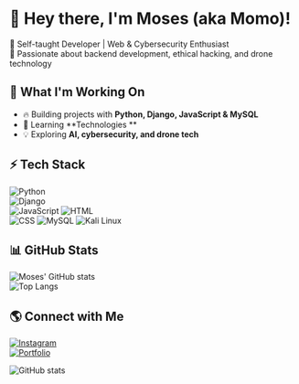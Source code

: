 

<!--
**Azu001-Cyber/Azu001-Cyber** is a ✨ _special_ ✨ repository because its `README.md` (this file) appears on your GitHub profile.

Here are some ideas to get you started:

- 🔭 I’m currently working on ...
- 🌱 I’m currently learning ...
- 👯 I’m looking to collaborate on ...
- 🤔 I’m looking for help with ...
- 💬 Ask me about ...
- 📫 How to reach me: ...
- 😄 Pronouns: ...
- ⚡ Fun fact: ...
-->
# 👾 Hey there, I'm Moses (aka Momo)!  
🔹 Self-taught Developer | Web & Cybersecurity Enthusiast  
🔹 Passionate about backend development, ethical hacking, and drone technology  

## 🚀 What I'm Working On  
- 🔥 Building projects with **Python, Django, JavaScript & MySQL**  
- 🎯 Learning **Technologies **  
- 💡 Exploring **AI, cybersecurity, and drone tech**  

## ⚡ Tech Stack  
![Python](https://img.shields.io/badge/Python-3776AB?style=for-the-badge&logo=python&logoColor=white)  
![Django](https://img.shields.io/badge/Django-092E20?style=for-the-badge&logo=django&logoColor=white)  
![JavaScript](https://img.shields.io/badge/JavaScript-F7DF1E?style=for-the-badge&logo=javascript&logoColor=black)
![HTML](https://img.shields.io/badge/HTML-E34F26?style=for-the-badge&logo=html5&logoColor=white)  
![CSS](https://img.shields.io/badge/CSS-1572B6?style=for-the-badge&logo=css3&logoColor=white) 
![MySQL](https://img.shields.io/badge/MySQL-4479A1?style=for-the-badge&logo=mysql&logoColor=white)
![Kali Linux](https://img.shields.io/badge/Kali_Linux-557C94?style=for-the-badge&logo=kalilinux&logoColor=white)

## 📊 GitHub Stats  
![Moses' GitHub stats](https://github-readme-stats.vercel.app/api?username=your-github-username&show_icons=true&theme=tokyonight)  
![Top Langs](https://github-readme-stats.vercel.app/api/top-langs/?username=your-github-username&layout=compact&theme=tokyonight)  

## 🌎 Connect with Me  
[![Instagram](https://img.shields.io/badge/Instagram-833AB4?style=for-the-badge&logo=instagram&logoColor=white)](https://instagram.com/cybercodemomo)  
[![Portfolio](https://img.shields.io/badge/Portfolio-000?style=for-the-badge&logo=website&logoColor=white)](your-portfolio-link)  

![GitHub stats](https://github-readme-stats.vercel.app/api?Azu001-Cyber=Azu001-Cyber&show_icons=true&cache_seconds=1800)
